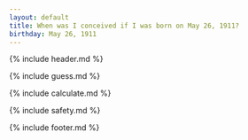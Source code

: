 ```yaml
---
layout: default
title: When was I conceived if I was born on May 26, 1911?
birthday: May 26, 1911
---
```


{% include header.md %}

{% include guess.md %}

{% include calculate.md %}

{% include safety.md %}

{% include footer.md %}




